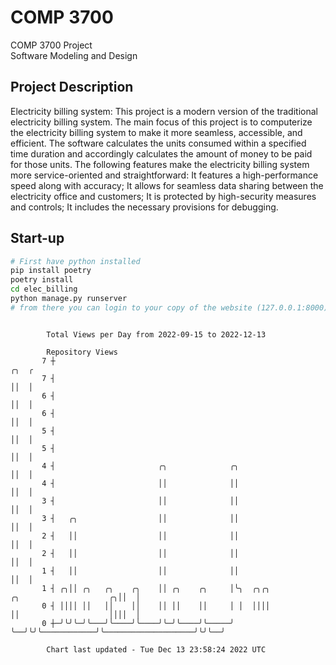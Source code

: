 # COMP 3700
COMP 3700 Project  
Software Modeling and Design
## Project Description
Electricity billing system: This project is a modern version of the traditional electricity billing system. The main focus of this project is to computerize the electricity billing system to make it more seamless, accessible, and efficient. The software calculates the units consumed within a specified time duration and accordingly calculates the amount of money to be paid for those units. The following features make the electricity billing system more service-oriented and straightforward: It features a high-performance speed along with accuracy; It allows for seamless data sharing between the electricity office and customers; It is protected by high-security measures and controls; It includes the necessary provisions for debugging.

## Start-up
```bash
# First have python installed
pip install poetry
poetry install
cd elec_billing
python manage.py runserver
# from there you can login to your copy of the website (127.0.0.1:8000), default creds are admin/admin
```

```

        Total Views per Day from 2022-09-15 to 2022-12-13

        Repository Views
       7 ┼                                                                                    ╭╮  ╭
       7 ┤                                                                                    ││  │
       6 ┤                                                                                    ││  │
       6 ┤                                                                                    ││  │
       5 ┤                                                                                    ││  │
       5 ┤                                                                                    ││  │
       4 ┤                       ╭╮              ╭╮                                           ││  │
       4 ┤                       ││              ││                                           ││  │
       3 ┤                       ││              ││                                           ││  │
       3 ┤   ╭╮                  ││              ││                                           ││  │
       2 ┤   ││                  ││              ││                                           ││  │
       2 ┤   ││                  ││              ││                                           ││  │
       1 ┤   ││                  ││              ││                                           ││  │
       1 ┤ ╭╮││ ╭╮   ╭╮    ╭╮    ││ ╭╮    ╭╮     │╰╮  ╭╮╭╮            ╭╮                    ╭╮││  │
       0 ┤ ││││ ││   ││    ││    ││ ││    ││     │ │  ││││            ││                    ││││  │
       0 ┼─╯╰╯╰─╯╰───╯╰────╯╰────╯╰─╯╰────╯╰─────╯ ╰──╯╰╯╰────────────╯╰────────────────────╯╰╯╰──╯

        Chart last updated - Tue Dec 13 23:58:24 2022 UTC
        
```
